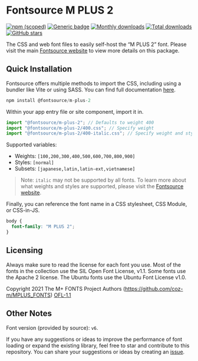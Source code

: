 # Fontsource M PLUS 2

[![npm (scoped)](https://img.shields.io/npm/v/@fontsource/m-plus-2?color=brightgreen)](https://www.npmjs.com/package/@fontsource/m-plus-2) [![Generic badge](https://img.shields.io/badge/fontsource-passing-brightgreen)](https://github.com/fontsource/fontsource) [![Monthly downloads](https://badgen.net/npm/dm/@fontsource/m-plus-2)](https://github.com/fontsource/fontsource) [![Total downloads](https://badgen.net/npm/dt/@fontsource/m-plus-2)](https://github.com/fontsource/fontsource) [![GitHub stars](https://img.shields.io/github/stars/fontsource/fontsource.svg?style=social&label=Star)](https://github.com/fontsource/fontsource/stargazers)

The CSS and web font files to easily self-host the “M PLUS 2” font. Please visit the main [Fontsource website](https://fontsource.org/fonts/m-plus-2) to view more details on this package.

## Quick Installation

Fontsource offers multiple methods to import the CSS, including using a bundler like Vite or using SASS. You can find full documentation [here](https://fontsource.org/docs/getting-started/introduction).

```javascript
npm install @fontsource/m-plus-2
```

Within your app entry file or site component, import it in.

```javascript
import "@fontsource/m-plus-2"; // Defaults to weight 400
import "@fontsource/m-plus-2/400.css"; // Specify weight
import "@fontsource/m-plus-2/400-italic.css"; // Specify weight and style
```

Supported variables:
- Weights: `[100,200,300,400,500,600,700,800,900]`
- Styles: `[normal]`
- Subsets: `[japanese,latin,latin-ext,vietnamese]`

> Note: `italic` may not be supported by all fonts. To learn more about what weights and styles are supported, please visit the [Fontsource website](https://fontsource.org/fonts/m-plus-2).

Finally, you can reference the font name in a CSS stylesheet, CSS Module, or CSS-in-JS.

```css
body {
  font-family: "M PLUS 2";
}
```

## Licensing
Always make sure to read the license for each font you use. Most of the fonts in the collection use the SIL Open Font License, v1.1. Some fonts use the Apache 2 license. The Ubuntu fonts use the Ubuntu Font License v1.0.

Copyright 2021 The M+ FONTS Project Authors (https://github.com/coz-m/MPLUS_FONTS)
[OFL-1.1](http://scripts.sil.org/OFL)

## Other Notes
Font version (provided by source): `v6`.

If you have any suggestions or ideas to improve the performance of font loading or expand the existing library, feel free to star and contribute to this repository. You can share your suggestions or ideas by creating an [issue](https://github.com/fontsource/fontsource/issues).
